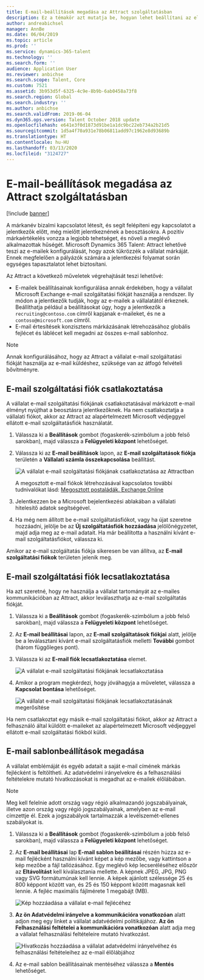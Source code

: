 ```yaml
---
title: E-mail-beállítások megadása az Attract szolgáltatásban
description: Ez a témakör azt mutatja be, hogyan lehet beállítani az elküldött e-mailek beállításait a Microsoft Dynamics 365 Talent - Attract esetében.
author: andreabichsel
manager: AnnBe
ms.date: 06/04/2019
ms.topic: article
ms.prod: ''
ms.service: dynamics-365-talent
ms.technology: ''
ms.search.form: ''
audience: Application User
ms.reviewer: anbichse
ms.search.scope: Talent, Core
ms.custom: 7521
ms.assetid: 3b953d5f-6325-4c9e-8b9b-6ab0458a73f8
ms.search.region: Global
ms.search.industry: ''
ms.author: anbichse
ms.search.validFrom: 2019-06-04
ms.dyn365.ops.version: Talent October 2018 update
ms.openlocfilehash: e641e3f0d1873d91be1a1dc9bc22eb734a2b21d5
ms.sourcegitcommit: 1d5a4f70a931e78b06811add97c1962e8d93689b
ms.translationtype: HT
ms.contentlocale: hu-HU
ms.lasthandoff: 03/13/2020
ms.locfileid: "3124727"
---
```

# <a name="configure-email-settings-in-attract"></a>E-mail-beállítások megadása az Attract szolgáltatásban

[!include [banner](includes/banner.md)]

A márkanév bizalmi kapcsolatot létesít, és segít felépíteni egy kapcsolatot a jelentkezők előtt, még mielőtt jelentkeznének a beosztásokra. A pozitív márkaértékelés vonzza a legjobb tehetséget, és növeli a meglévő alkalmazottak hűségét. Microsoft Dynamics 365 Talent: Attract lehetővé teszi az e-mailek konfigurálását, hogy azok tükrözzék a vállalat márkáját. Ennek megfelelően a pályázók számára a jelentkezési folyamat során egységes tapasztalatot lehet biztosítani.

Az Attract a következő műveletek végrehajtását teszi lehetővé:

- E-mailek beállításainak konfigurálása annak érdekében, hogy a vállalat Microsoft Exchange e-mail szolgáltatási fiókját használja a rendszer. Ily módon a jelentkezők tudják, hogy az e-mailek a vállalatától érkeznek. Beállíthatja például a beállításokat úgy, hogy a jelentkezők a `recruiting@contoso.com` címről kapjanak e-maileket, és ne a `contoso@microsoft.com` címről.
- E-mail értesítések konzisztens márkázásának létrehozásához globális fejlécet és láblécet kell megadni az összes e-mail sablonhoz. 

> [!NOTE]
> Annak konfigurálásához, hogy az Attract a vállalat e-mail szolgáltatási fiókját használja az e-mail küldéshez, szüksége van az átfogó felvételi bővítményre.

## <a name="connect-an-email-service-account"></a>E-mail szolgáltatási fiók csatlakoztatása

A vállalat e-mail szolgáltatási fiókjának csatlakoztatásával márkázott e-mail élményt nyújthat a beosztásra jelentkezőknek. Ha nem csatlakoztatja a vállalati fiókot, akkor az Attract az alapértelmezett Microsoft védjeggyel ellátott e-mail szolgáltatásfiók használatát.

1. Válassza ki a **Beállítások** gombot (fogaskerék-szimbólum a jobb felső sarokban), majd válassza a **Felügyeleti központ** lehetőséget.
2. Válassza ki az **E-mail beállítások** lapon, az **E-mail szolgáltatások fiókja** területén a **Vállalati számla összekapcsolása** beállítást.

    ![A vállalat e-mail szolgáltatási fiókjának csatlakoztatása az Attractban](./media/attract-admin-email-service-accounts.png)

    A megosztott e-mail fiókok létrehozásával kapcsolatos további tudnivalókat lásd: [Megosztott postaládák. Exchange Online](https://docs.microsoft.com/exchange/collaboration-exo/shared-mailboxes)

3. Jelentkezzen be a Microsoft bejelentkezési ablakában a vállalati hitelesítő adatok segítségével.
4. Ha még nem állított be e-mail szolgáltatásfiókot, vagy ha újat szeretne hozzáadni, jelölje be az **Új szolgáltatásfiók hozzáadása** jelölőnégyzetet, majd adja meg az e-mail adatait. Ha már beállította a használni kívánt e-mail szolgáltatásfiókot, válassza ki.

Amikor az e-mail szolgáltatás fiókja sikeresen be van állítva, az **E-mail szolgáltatási fiókok** területen jelenik meg.

## <a name="disconnect-an-email-service-account"></a>E-mail szolgáltatási fiók lecsatlakoztatása

Ha azt szeretné, hogy ne használja a vállalat tartományát az e-mailes kommunikációban az Attract, akkor leválaszthatja az e-mail szolgáltatás fiókját.

1. Válassza ki a **Beállítások** gombot (fogaskerék-szimbólum a jobb felső sarokban), majd válassza a **Felügyeleti központ** lehetőséget.
2. Az **E-mail beállításai** lapon, az **E-mail szolgáltatások fiókjai** alatt, jelölje be a leválasztani kívánt e-mail szolgáltatásfiók melletti **További** gombot (három függőleges pont).
3. Válassza ki az **E-mail fiók lecsatlakoztatása** elemet.

    ![A vállalat e-mail szolgáltatási fiókjának lecsatlakoztatása](./media/attract-admin-disconnect-email-account.png)

4. Amikor a program megkérdezi, hogy jóváhagyja a műveletet, válassza a **Kapcsolat bontása** lehetőséget.

    ![A vállalat e-mail szolgáltatási fiókjának lecsatlakoztatásának megerősítése](./media/attract-admin-email-confirm-disconnect.png)

Ha nem csatlakoztat egy másik e-mail szolgáltatási fiókot, akkor az Attract a felhasználó által küldött e-maileket az alapértelmezett Microsoft védjeggyel ellátott e-mail szolgáltatási fiókból küldi.

## <a name="configure-email-template-settings"></a>E-mail sablonbeállítások megadása

A vállalat emblémáját és egyéb adatait a saját e-mail címének márkás fejlécként is feltöltheti. Az adatvédelmi irányelvekre és a felhasználási feltételekre mutató hivatkozásokat is megadhat az e-mailek élőlábában.

> [!NOTE]
> Meg kell felelnie adott ország vagy régió alkalmazandó jogszabályainak, illetve azon ország vagy régió jogszabályainak, amelyben az e-mail címzettje él. Ezek a jogszabályok tartalmazzák a levélszemét-ellenes szabályokat is.

1. Válassza ki a **Beállítások** gombot (fogaskerék-szimbólum a jobb felső sarokban), majd válassza a **Felügyeleti központ** lehetőséget.
2. Az **E-mail beállításai** lap **E-mail sablon beállításai** részén húzza az e-mail fejlécként használni kívánt képet a kép mezőbe, vagy kattintson a kép mezőbe a fájl tallózásához. Egy meglévő kép lecseréléséhez először az **Eltávolítást** kell kiválasztania mellette. A képnek JPEG, JPG, PNG vagy SVG formátumúnak kell lennie. A képek ajánlott szélessége 25 és 800 képpont között van, és 25 és 150 képpont között magasnak kell lennie. A fejléc maximális fájlmérete 1 megabájt (MB).

    ![Kép hozzáadása a vállalat e-mail fejlécéhez](./media/attract-admin-email-header.png)

3. **Az ön Adatvédelmi irányelve a kommunikációra vonatkozóan** alatt adjon meg egy linket a vállalat adatvédelmi politikájához. **Az ön Felhasználási feltételei a kommunikációra vonatkozóan** alatt adja meg a vállalat felhasználási feltételeire mutató hivatkozást.

    ![Hivatkozás hozzáadása a vállalat adatvédelmi irányelvéhez és felhasználási feltételeihez az e-mail élőlábjához](./media/attract-admin-email-footer.png)

4. Az e-mail sablon beállításainak mentéséhez válassza a **Mentés** lehetőséget.
